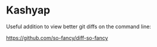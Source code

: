 Kashyap
=======

Useful addition to view better git diffs on the command line:

https://github.com/so-fancy/diff-so-fancy
